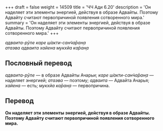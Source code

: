 +++
draft = false
weight = 14509
title = 'ЧЧ Ади 6.20'
description = 'Он наделяет эти элементы энергией, действуя в образе Адвайты. Поэтому Адвайту считают первопричиной появления сотворенного мира.'
summary = 'Он наделяет эти элементы энергией, действуя в образе Адвайты. Поэтому Адвайту считают первопричиной появления сотворенного мира.'
+++

_адваита-рӯпе каре ш́акти-сан̃ча̄ран̣а  
атаэва адваита хайена мукхйа ка̄ран̣а_

## Пословный перевод

_адваита_\-_рӯпе_ — в образе Адвайты Ачарьи; _каре_ _ш́акти_\-_сан̃ча̄ран̣а_ — наделяет энергией; _атаэва_ — поэтому; _адваита_ — Адвайта Ачарья; _хайена_ — есть; _мукхйа_ _ка̄ран̣а_ — первопричина.

## Перевод

**Он наделяет эти элементы энергией, действуя в образе Адвайты. Поэтому Адвайту считают первопричиной появления сотворенного мира.**
